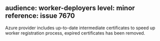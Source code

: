 audience: worker-deployers
level: minor
reference: issue 7670
---

Azure provider includes up-to-date intermediate certificates to speed up worker registration process,
expired certificates has been removed.

